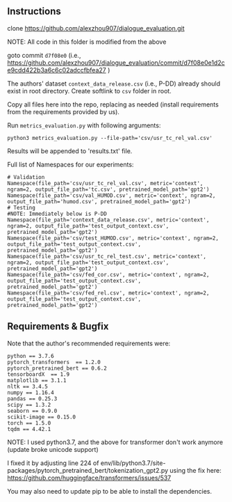 
## Instructions

clone https://github.com/alexzhou907/dialogue_evaluation.git

NOTE: All code in this folder is modified from the above

goto commit `d7f08e0` (i.e., https://github.com/alexzhou907/dialogue_evaluation/commit/d7f08e0e1d2ce9cdd422b3a6c6c02adccfbfea27 )

The authors' dataset `context_data_release.csv` (i.e., P-DD) already 
should exist in root directory. Create softlink
to `csv` folder in root. 

Copy all files here into the repo, replacing as needed (install 
requirements from the requirements provided by us).

Run `metrics_evaluation.py` with following arguments:

```
python3 metrics_evaluation.py --file-path='csv/usr_tc_rel_val.csv'
```

Results will be appended to 'results.txt' file.

Full list of Namespaces for our experiments:

```
# Validation
Namespace(file_path='csv/usr_tc_rel_val.csv', metric='context', ngram=2, output_file_path='tc.csv', pretrained_model_path='gpt2')
Namespace(file_path='csv/val_HUMOD.csv', metric='context', ngram=2, output_file_path='humod.csv', pretrained_model_path='gpt2')
# Testing
#NOTE: Immediately below is P-DD
Namespace(file_path='context_data_release.csv', metric='context', ngram=2, output_file_path='test_output_context.csv', pretrained_model_path='gpt2')
Namespace(file_path='csv/test_HUMOD.csv', metric='context', ngram=2, output_file_path='test_output_context.csv', pretrained_model_path='gpt2')
Namespace(file_path='csv/usr_tc_rel_test.csv', metric='context', ngram=2, output_file_path='test_output_context.csv', pretrained_model_path='gpt2')
Namespace(file_path='csv/fed_cor.csv', metric='context', ngram=2, output_file_path='test_output_context.csv', pretrained_model_path='gpt2')
Namespace(file_path='csv/fed_rel.csv', metric='context', ngram=2, output_file_path='test_output_context.csv', pretrained_model_path='gpt2')
```

## Requirements & Bugfix

Note that the author's recommended requirements were:

```
python == 3.7.6
pytorch_transformers  == 1.2.0
pytorch_pretrained_bert == 0.6.2
tensorboardX  == 1.9
matplotlib == 3.1.1
nltk == 3.4.5
numpy == 1.16.4
pandas == 0.25.3
scipy == 1.3.2
seaborn == 0.9.0
scikit-image == 0.15.0
torch == 1.5.0
tqdm == 4.42.1
```

NOTE: I used python3.7, and the above for transformer don't work anymore (update broke
unicode support)

I fixed it by adjusting line 224 of env/lib/python3.7/site-packages/pytorch_pretrained_bert/tokenization_gpt2.py
using the fix here: https://github.com/huggingface/transformers/issues/537

You may also need to update pip to be able to install the dependencies.
